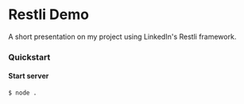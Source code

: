 Restli Demo
===========

A short presentation on my project using LinkedIn's Restli framework.

### Quickstart

#### Start server

```bash
$ node .
```
